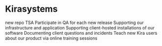 # Kirasystems
new repo
TSA
Participate in QA for each new release
Supporting our infrastructure and application
Supporting client-hosted installations of our software
Documenting client questions and incidents
Teach new Kira users about our product via online training sessions
